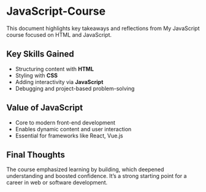 # JavaScript-Course
This document highlights key takeaways and reflections from My JavaScript course focused on HTML and JavaScript.

## Key Skills Gained
- Structuring content with **HTML**
- Styling with **CSS**
- Adding interactivity via **JavaScript**
- Debugging and project-based problem-solving


## Value of JavaScript
- Core to modern front-end development
- Enables dynamic content and user interaction
- Essential for frameworks like React, Vue.js

## Final Thoughts
The course emphasized learning by building, which deepened understanding and boosted confidence. It’s a strong starting point for a career in web or software development.
